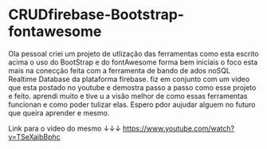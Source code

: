# CRUDfirebase-Bootstrap-fontawesome
Ola  pessoal criei um projeto de utlização das ferramentas como esta escrito acima o uso do BootStrap e do fontAwesome forma bem iniciais o foco esta mais na conecção feita com a ferramenta de bando de ados noSQL Realtime Database da plataforma firebase. fiz em conjunto com um video que esta postado no youtube e demostra passo a passo como esse projeto e feito. aprendi muito e tive u a visão melhor de como essas ferramentas funcionan e como poder tulizar elas. Espero pdor aujudar alguem no futuro que queira aprender e mesmo. 

Link para o video do mesmo ↓↓↓
https://www.youtube.com/watch?v=TSeXaibBphc
